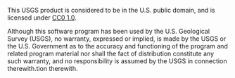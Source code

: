 This USGS product is considered to be in the U.S. public domain, and is licensed under
[CC0 1.0](https://creativecommons.org/publicdomain/zero/1.0/).

Although this software program has been used by the U.S. Geological Survey (USGS), no
warranty, expressed or implied, is made by the USGS or the U.S. Government as to the
accuracy and functioning of the program and related program material nor shall the fact
of distribution constitute any such warranty, and no responsibility is assumed by the
USGS in connection therewith.tion therewith.
